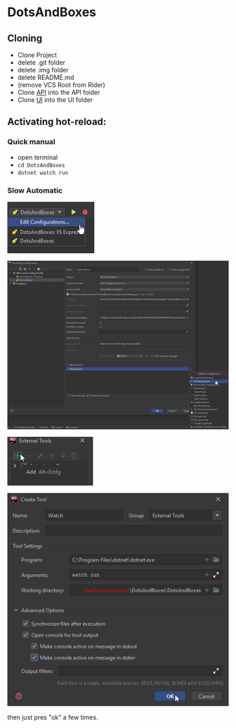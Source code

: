 # DotsAndBoxes

## Cloning
* Clone Project
* delete .git folder
* delete .img folder
* delete README.md
* (remove VCS Root from Rider)
* Clone [API](https://github.com/TheSwerik/DotsAndBoxes-API) into the API folder
* Clone [UI](https://github.com/TheSwerik/DotsAndBoxes-UI) into the UI folder

## Activating hot-reload:
### Quick manual
* open terminal
* `cd DotsAndBoxes`
* `dotnet watch run`
### Slow Automatic

![img1](.img/readme1.png)

![img2](.img/readme2.png)

![img3](.img/readme3.png)

![img4](.img/readme4.png)

then just pres "ok" a few times.
